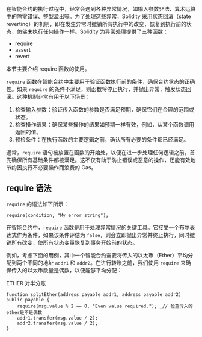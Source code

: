 
在智能合约的执行过程中，经常会遇到各种异常情况，如输入参数非法、算术运算中的除零错误、整型溢出等。为了处理这些异常，Solidity 采用状态回滚（state reverting）的机制，即在发生异常时撤销所有执行中的改变，恢复到执行前的状态，仿佛未执行任何操作一样。Solidity 为异常处理提供了三种函数：

- require
- assert
- revert

本节主要介绍 require 函数的使用。

`require` 函数在智能合约中主要用于验证函数执行前的条件，确保合约状态的正确性。如果 `require` 的条件不满足，则函数将停止执行，并抛出异常，触发状态回滚。这种机制非常有用于以下场景：

1. 检查输入参数：验证传入函数的参数是否满足预期，确保它们在合理的范围或状态。
2. 检查操作结果：确保某些操作的结果如预期一样有效，例如，从某个函数调用返回的值。
3. 预检条件：在执行函数的主要逻辑之前，确认所有必要的条件都已经满足。

通常，`require` 语句被放置在函数的开始处，以便在进一步处理任何逻辑之前，首先确保所有基础条件都被满足。这不仅有助于防止错误或恶意的操作，还能有效地节约因执行不必要操作而浪费的 Gas。

## require 语法

`require` 的语法如下所示：

```
require(condition, "My error string");
```

在智能合约中，`require` 函数是用于处理异常情况的关键工具。它接受一个布尔表达式作为条件，如果该条件评估为 `false`，则会立即抛出异常并终止执行，同时撤销所有改变，使所有状态变量恢复到事务开始前的状态。

例如，考虑下面的用例，其中一个智能合约需要将传入的以太币（Ether）平均分配到两个不同的地址 `addr1` 和 `addr2`。在进行转账之前，我们使用 `require` 来确保传入的以太币数量是偶数，以便能够平均分配：

ETHER 对半分账

```
function splitEther(address payable addr1, address payable addr2) public payable {
    require(msg.value % 2 == 0, "Even value required."); _// 检查传入的ether是不是偶数_
    addr1.transfer(msg.value / 2);
    addr2.transfer(msg.value / 2);
}
```
